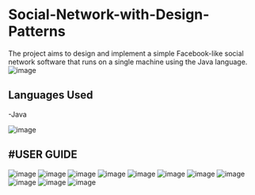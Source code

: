 # Social-Network-with-Design-Patterns
The project aims to design and implement a simple Facebook-like social network software that runs on a single machine using the Java language.
![image](https://github.com/iremnursener/Social-Network-Web-Application-with-Design-Patterns/assets/119794427/2c3c2e6e-e20a-4c1d-b00d-38b2fdd15723)


## Languages Used
-Java

![image](https://github.com/iremnursener/Social-Network-Web-Application-with-Design-Patterns/assets/119794427/5653f890-84b1-46d6-a0e0-728fb55d184b)



#USER GUIDE
--------------------------------------------------
![image](https://github.com/iremnursener/Social-Network-Web-Application-with-Design-Patterns/assets/119794427/61cce74f-f669-4905-abbc-dc34219dfd3d)
![image](https://github.com/iremnursener/Social-Network-Web-Application-with-Design-Patterns/assets/119794427/9bcbf434-4e12-485a-ab49-a7b9acd433af)
![image](https://github.com/iremnursener/Social-Network-Web-Application-with-Design-Patterns/assets/119794427/4f9c0dbc-66c7-4d2d-a027-d977767514f7)
![image](https://github.com/iremnursener/Social-Network-Web-Application-with-Design-Patterns/assets/119794427/6e6f1f4d-23ab-4d4e-a9d0-daa8e16d86c7)
![image](https://github.com/iremnursener/Social-Network-Web-Application-with-Design-Patterns/assets/119794427/c837a886-a0f1-4f16-ac28-72a6bb4fbb1f)
![image](https://github.com/iremnursener/Social-Network-Web-Application-with-Design-Patterns/assets/119794427/4549dc90-201b-4a88-b094-05bf7a582e74)
![image](https://github.com/iremnursener/Social-Network-Web-Application-with-Design-Patterns/assets/119794427/ef093da4-9091-44cf-8b4d-9d3fdae0acea)
![image](https://github.com/iremnursener/Social-Network-Web-Application-with-Design-Patterns/assets/119794427/f6601a35-aeb8-4ec9-a9cf-98a2fbaf2492)
![image](https://github.com/iremnursener/Social-Network-Web-Application-with-Design-Patterns/assets/119794427/fb414fb0-bc7a-489d-a1b8-e11c646b2af6)
![image](https://github.com/iremnursener/Social-Network-Web-Application-with-Design-Patterns/assets/119794427/bd2dd67f-e8d5-46d3-9fe3-25a2c967b12a)
![image](https://github.com/iremnursener/Social-Network-Web-Application-with-Design-Patterns/assets/119794427/5e005780-fb79-486b-b03d-2f6d0640b688)

